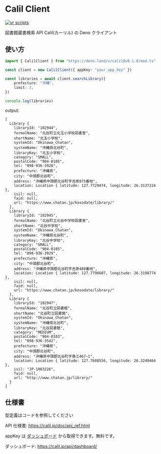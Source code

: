 # Calil Client

[![vr scripts](https://badges.velociraptor.run/flat.svg)](https://velociraptor.run)

図書館蔵書検索 API Calil(カーリル) の Deno クライアント

## 使い方

```ts
import { CalilClient } from "https://deno.land/x/calil@v0.1.0/mod.ts"

const client = new CalilClient({ appKey: "your_app_key" })

const libraries = await client.searchLibrary({
    prefecture: "沖縄",
    limit: 3,
})

console.log(libraries)
```

output:

```
[
  Library {
    libraryId: "102944",
    formalName: "北谷町立北玉小学校図書室",
    shortName: "北玉小学校",
    systemId: "Okinawa_Chatan",
    systemName: "沖縄県北谷町",
    libraryKey: "北玉小学校",
    category: "SMALL",
    postalCode: "904-0105",
    tel: "098-936-3928",
    prefecture: "沖縄県",
    city: "中頭郡北谷町",
    address: "沖縄県中頭郡北谷町字吉原875番地",
    location: Location { latitude: 127.7729474, longitude: 26.3137224 },
    isil: null,
    faid: null,
    url: "https://www.chatan.jp/kosodate/library/"
  },
  Library {
    libraryId: "102945",
    formalName: "北谷町立北谷中学校図書室",
    shortName: "北谷中学校",
    systemId: "Okinawa_Chatan",
    systemName: "沖縄県北谷町",
    libraryKey: "北谷中学校",
    category: "SMALL",
    postalCode: "904-0105",
    tel: "098-936-3929",
    prefecture: "沖縄県",
    city: "中頭郡北谷町",
    address: "沖縄県中頭郡北谷町字吉原480番地",
    location: Location { latitude: 127.7796607, longitude: 26.3198774 },
    isil: null,
    faid: null,
    url: "https://www.chatan.jp/kosodate/library/"
  },
  Library {
    libraryId: "102947",
    formalName: "北谷町立図書館",
    shortName: "北谷町立図書館",
    systemId: "Okinawa_Chatan",
    systemName: "沖縄県北谷町",
    libraryKey: "北谷図書館",
    category: "MEDIUM",
    postalCode: "904-0103",
    tel: "098-936-3542",
    prefecture: "沖縄県",
    city: "中頭郡北谷町",
    address: "沖縄県中頭郡北谷町字桑江467−1",
    location: Location { latitude: 127.7688556, longitude: 26.3249464 },
    isil: "JP-1003226",
    faid: null,
    url: "http://www.chatan.jp/library/"
  }
]
```

## 仕様書

型定義はコードを参照してください

API 仕様書: https://calil.jp/doc/api_ref.html

appKey は [ダッシュボード](https://calil.jp/api/dashboard/) から取得できます。無料です。

ダッシュボード: https://calil.jp/api/dashboard/
